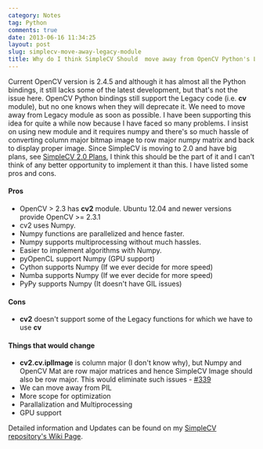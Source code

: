 ```yaml
---
category: Notes
tag: Python
comments: true
date: 2013-06-16 11:34:25
layout: post
slug: simplecv-move-away-legacy-module
title: Why do I think SimpleCV Should  move away from OpenCV Python's Legacy Module
---
```


Current OpenCV version is 2.4.5 and although it has almost all the Python bindings, it still lacks some of the latest development, but that's not the issue here. OpenCV Python bindings still support the Legacy code (i.e. **cv** module), but no one knows when they will deprecate it. We need to move away from Legacy module as soon as possible. I have been supporting this idea for quite a while now because I have faced so many problems. I insist on using new module and it requires numpy and there's so much hassle of converting column major bitmap image to row major numpy matrix and back to display proper image. Since SimpleCV is moving to 2.0 and have big plans, see [SimpleCV 2.0 Plans](https://github.com/sightmachine/SimpleCV/wiki/SimpleCV-2.0-Planning), I think this should be the part of it and I can't think of any better opportunity to implement it than this. I have listed some pros and cons.

#### Pros

 - OpenCV > 2.3 has **cv2** module. Ubuntu 12.04 and newer versions provide OpenCV >= 2.3.1
 - cv2 uses Numpy.
 - Numpy functions are parallelized and hence faster.
 - Numpy supports multiprocessing without much hassles.
 - Easier to implement algorithms with Numpy.
 - pyOpenCL support Numpy (GPU support)
 - Cython supports Numpy (If we ever decide for more speed)
 - Numba supports Numpy (If we ever decide for more speed)
 - PyPy supports Numpy (It doesn't have GIL issues)

#### Cons
 - **cv2** doesn't support some of the Legacy functions for which we have to use **cv**

#### Things that would change

 - **cv2.cv.iplImage** is column major (I don't know why), but Numpy and OpenCV Mat are row major matrices and hence SimpleCV Image should also be row major. This would eliminate such issues - [#339](https://github.com/sightmachine/SimpleCV/issues/339)
 - We can move away from PIL
 - More scope for optimization
 - Parallalization and Multiprocessing
 - GPU support

Detailed information and Updates can be found on my [SimpleCV repository's Wiki Page](https://github.com/jayrambhia/SimpleCV/wiki/Road-to-2.0#move-away-from-cv-legacy-module).